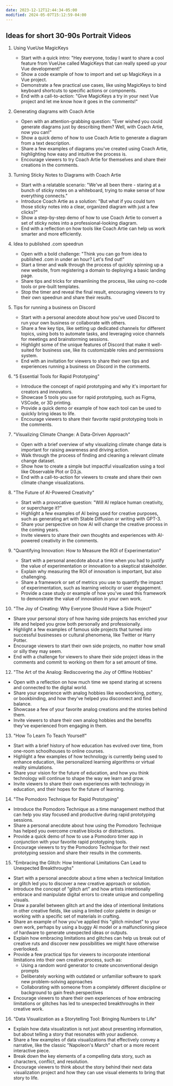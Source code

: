 ```yaml
---
date: 2023-12-12T12:44:34-05:00
modified: 2024-05-07T15:12:59-04:00
---
```

## Ideas for short 30-90s Portrait Videos

1. Using VueUse MagicKeys
   - Start with a quick intro: "Hey everyone, today I want to share a cool feature from VueUse called MagicKeys that can really speed up your Vue development!"
   - Show a code example of how to import and set up MagicKeys in a Vue project.
   - Demonstrate a few practical use cases, like using MagicKeys to bind keyboard shortcuts to specific actions or components.
   - End with a call-to-action: "Give MagicKeys a try in your next Vue project and let me know how it goes in the comments!"

2. Generating diagrams with Coach Artie
   - Open with an attention-grabbing question: "Ever wished you could generate diagrams just by describing them? Well, with Coach Artie, now you can!"
   - Show a quick demo of how to use Coach Artie to generate a diagram from a text description.
   - Share a few examples of diagrams you've created using Coach Artie, highlighting how easy and intuitive the process is.
   - Encourage viewers to try Coach Artie for themselves and share their creations in the comments.

3. Turning Sticky Notes to Diagrams with Coach Artie
   - Start with a relatable scenario: "We've all been there - staring at a bunch of sticky notes on a whiteboard, trying to make sense of how everything connects."
   - Introduce Coach Artie as a solution: "But what if you could turn those sticky notes into a clear, organized diagram with just a few clicks?"
   - Show a step-by-step demo of how to use Coach Artie to convert a set of sticky notes into a professional-looking diagram.
   - End with a reflection on how tools like Coach Artie can help us work smarter and more efficiently.

4. Idea to published .com speedrun
   - Open with a bold challenge: "Think you can go from idea to published .com in under an hour? Let's find out!"
   - Start a timer and walk through the process of quickly spinning up a new website, from registering a domain to deploying a basic landing page.
   - Share tips and tricks for streamlining the process, like using no-code tools or pre-built templates.
   - Stop the timer and reveal the final result, encouraging viewers to try their own speedrun and share their results.

5. Tips for running a business on Discord
   - Start with a personal anecdote about how you've used Discord to run your own business or collaborate with others.
   - Share a few key tips, like setting up dedicated channels for different topics, using bots to automate tasks, and leveraging voice channels for meetings and brainstorming sessions.
   - Highlight some of the unique features of Discord that make it well-suited for business use, like its customizable roles and permissions system.
   - End with an invitation for viewers to share their own tips and experiences running a business on Discord in the comments.

6. "5 Essential Tools for Rapid Prototyping"
   - Introduce the concept of rapid prototyping and why it's important for creators and innovators.
   - Showcase 5 tools you use for rapid prototyping, such as Figma, VSCode, or 3D printing.
   - Provide a quick demo or example of how each tool can be used to quickly bring ideas to life.
   - Encourage viewers to share their favorite rapid prototyping tools in the comments.

7. "Visualizing Climate Change: A Data-Driven Approach"
   - Open with a brief overview of why visualizing climate change data is important for raising awareness and driving action.
   - Walk through the process of finding and cleaning a relevant climate change dataset.
   - Show how to create a simple but impactful visualization using a tool like Observable Plot or D3.js.
   - End with a call-to-action for viewers to create and share their own climate change visualizations.

8. "The Future of AI-Powered Creativity"
   - Start with a provocative question: "Will AI replace human creativity, or supercharge it?"
   - Highlight a few examples of AI being used for creative purposes, such as generating art with Stable Diffusion or writing with GPT-3.
   - Share your perspective on how AI will change the creative process in the coming years.
   - Invite viewers to share their own thoughts and experiences with AI-powered creativity in the comments.

9. "Quantifying Innovation: How to Measure the ROI of Experimentation"
   - Start with a personal anecdote about a time when you had to justify the value of experimentation or innovation to a skeptical stakeholder.
   - Explain why measuring the ROI of innovation is important, but also challenging.
   - Share a framework or set of metrics you use to quantify the impact of experimentation, such as learning velocity or user engagement.
   - Provide a case study or example of how you've used this framework to demonstrate the value of innovation in your own work.

11. "The Joy of Creating: Why Everyone Should Have a Side Project"
   - Share your personal story of how having side projects has enriched your life and helped you grow both personally and professionally.
   - Highlight a few examples of famous side projects that turned into successful businesses or cultural phenomena, like Twitter or Harry Potter.
   - Encourage viewers to start their own side projects, no matter how small or silly they may seem.
   - End with a challenge for viewers to share their side project ideas in the comments and commit to working on them for a set amount of time.

12. "The Art of the Analog: Rediscovering the Joy of Offline Hobbies"
   - Open with a reflection on how much time we spend staring at screens and connected to the digital world.
   - Share your experience with analog hobbies like woodworking, pottery, or bookbinding, and how they've helped you disconnect and find balance.
   - Showcase a few of your favorite analog creations and the stories behind them.
   - Invite viewers to share their own analog hobbies and the benefits they've experienced from engaging in them.

13. "How To Learn To Teach Yourself"
   - Start with a brief history of how education has evolved over time, from one-room schoolhouses to online courses.
   - Highlight a few examples of how technology is currently being used to enhance education, like personalized learning algorithms or virtual reality simulations.
   - Share your vision for the future of education, and how you think technology will continue to shape the way we learn and grow.
   - Invite viewers to share their own experiences with technology in education, and their hopes for the future of learning.

14. "The Pomodoro Technique for Rapid Prototyping"
   - Introduce the Pomodoro Technique as a time management method that can help you stay focused and productive during rapid prototyping sessions.
   - Share a personal anecdote about how using the Pomodoro Technique has helped you overcome creative blocks or distractions.
   - Provide a quick demo of how to use a Pomodoro timer app in conjunction with your favorite rapid prototyping tools.
   - Encourage viewers to try the Pomodoro Technique for their next prototyping session and share their results in the comments.

15. "Embracing the Glitch: How Intentional Limitations Can Lead to Unexpected Breakthroughs"
   - Start with a personal anecdote about a time when a technical limitation or glitch led you to discover a new creative approach or solution.
   - Introduce the concept of "glitch art" and how artists intentionally embrace and manipulate digital errors to create unique and compelling visuals.
   - Draw a parallel between glitch art and the idea of intentional limitations in other creative fields, like using a limited color palette in design or working with a specific set of materials in crafting.
   - Share an example of how you've applied this "glitch mindset" to your own work, perhaps by using a buggy AI model or a malfunctioning piece of hardware to generate unexpected ideas or outputs.
   - Explain how embracing limitations and glitches can help us break out of creative ruts and discover new possibilities we might have otherwise overlooked.
   - Provide a few practical tips for viewers to incorporate intentional limitations into their own creative process, such as:
     - Using a random word generator to create unconventional design prompts
     - Deliberately working with outdated or unfamiliar software to spark new problem-solving approaches
     - Collaborating with someone from a completely different discipline or background to gain fresh perspectives
   - Encourage viewers to share their own experiences of how embracing limitations or glitches has led to unexpected breakthroughs in their creative work.

16. "Data Visualization as a Storytelling Tool: Bringing Numbers to Life"
   - Explain how data visualization is not just about presenting information, but about telling a story that resonates with your audience.
   - Share a few examples of data visualizations that effectively convey a narrative, like the classic "Napoleon's March" chart or a more recent interactive piece.
   - Break down the key elements of a compelling data story, such as characters, conflict, and resolution.
   - Encourage viewers to think about the story behind their next data visualization project and how they can use visual elements to bring that story to life.